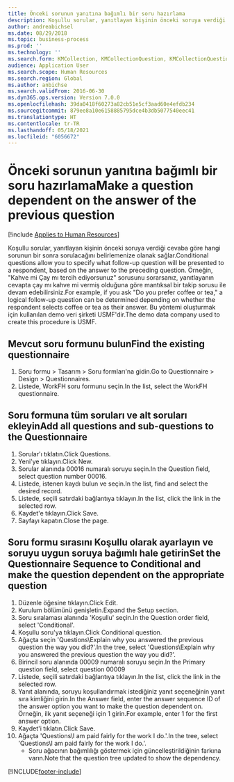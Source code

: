 ```yaml
---
title: Önceki sorunun yanıtına bağımlı bir soru hazırlama
description: Koşullu sorular, yanıtlayan kişinin önceki soruya verdiği cevaba göre hangi sorunun bir sonra sorulacağını belirlemenize olanak sağlar.
author: andreabichsel
ms.date: 08/29/2018
ms.topic: business-process
ms.prod: ''
ms.technology: ''
ms.search.form: KMCollection, KMCollectionQuestion, KMCollectionQuestionTree, HcmLearningWorkspace
audience: Application User
ms.search.scope: Human Resources
ms.search.region: Global
ms.author: anbichse
ms.search.validFrom: 2016-06-30
ms.dyn365.ops.version: Version 7.0.0
ms.openlocfilehash: 39da0418f60273a82cb51e5cf3aad60e4efdb234
ms.sourcegitcommit: 879ee8a10e6158885795dce4b3db5077540eec41
ms.translationtype: HT
ms.contentlocale: tr-TR
ms.lasthandoff: 05/18/2021
ms.locfileid: "6056672"
---
```

# <a name="make-a-question-dependent-on-the-answer-of-the-previous-question"></a><span data-ttu-id="bf27a-103">Önceki sorunun yanıtına bağımlı bir soru hazırlama</span><span class="sxs-lookup"><span data-stu-id="bf27a-103">Make a question dependent on the answer of the previous question</span></span>

[!include [Applies to Human Resources](../includes/applies-to-hr.md)]



<span data-ttu-id="bf27a-104">Koşullu sorular, yanıtlayan kişinin önceki soruya verdiği cevaba göre hangi sorunun bir sonra sorulacağını belirlemenize olanak sağlar.</span><span class="sxs-lookup"><span data-stu-id="bf27a-104">Conditional questions allow you to specify what follow-up question will be presented to a respondent, based on the answer to the preceding question.</span></span> <span data-ttu-id="bf27a-105">Örneğin, "Kahve mi Çay mı tercih ediyorsunuz" sorusunu sorarsanız, yanıtlayanın cevapta çay mı kahve mi vermiş olduğuna göre mantıksal bir takip sorusu ile devam edebilirsiniz.</span><span class="sxs-lookup"><span data-stu-id="bf27a-105">For example, if you ask "Do you prefer coffee or tea," a logical follow-up question can be determined depending on whether the respondent selects coffee or tea as their answer.</span></span> <span data-ttu-id="bf27a-106">Bu yöntemi oluşturmak için kullanılan demo veri şirketi USMF'dir.</span><span class="sxs-lookup"><span data-stu-id="bf27a-106">The demo data company used to create this procedure is USMF.</span></span>


## <a name="find-the-existing-questionnaire"></a><span data-ttu-id="bf27a-107">Mevcut soru formunu bulun</span><span class="sxs-lookup"><span data-stu-id="bf27a-107">Find the existing questionnaire</span></span>
1. <span data-ttu-id="bf27a-108">Soru formu > Tasarım > Soru formları'na gidin.</span><span class="sxs-lookup"><span data-stu-id="bf27a-108">Go to Questionnaire > Design > Questionnaires.</span></span>
2. <span data-ttu-id="bf27a-109">Listede, WorkFH soru formunu seçin.</span><span class="sxs-lookup"><span data-stu-id="bf27a-109">In the list, select the WorkFH questionnaire.</span></span>

## <a name="add-all-questions-and-sub-questions-to-the-questionnaire"></a><span data-ttu-id="bf27a-110">Soru formuna tüm soruları ve alt soruları ekleyin</span><span class="sxs-lookup"><span data-stu-id="bf27a-110">Add all questions and sub-questions to the Questionnaire</span></span>
1. <span data-ttu-id="bf27a-111">Sorular'ı tıklatın.</span><span class="sxs-lookup"><span data-stu-id="bf27a-111">Click Questions.</span></span>
2. <span data-ttu-id="bf27a-112">Yeni'ye tıklayın.</span><span class="sxs-lookup"><span data-stu-id="bf27a-112">Click New.</span></span>
3. <span data-ttu-id="bf27a-113">Sorular alanında 00016 numaralı soruyu seçin.</span><span class="sxs-lookup"><span data-stu-id="bf27a-113">In the Question field, select question number 00016.</span></span>
4. <span data-ttu-id="bf27a-114">Listede, istenen kaydı bulun ve seçin.</span><span class="sxs-lookup"><span data-stu-id="bf27a-114">In the list, find and select the desired record.</span></span>
5. <span data-ttu-id="bf27a-115">Listede, seçili satırdaki bağlantıya tıklayın.</span><span class="sxs-lookup"><span data-stu-id="bf27a-115">In the list, click the link in the selected row.</span></span>
6. <span data-ttu-id="bf27a-116">Kaydet'e tıklayın.</span><span class="sxs-lookup"><span data-stu-id="bf27a-116">Click Save.</span></span>
7. <span data-ttu-id="bf27a-117">Sayfayı kapatın.</span><span class="sxs-lookup"><span data-stu-id="bf27a-117">Close the page.</span></span>

## <a name="set-the-questionnaire-sequence-to-conditional-and-make-the-question-dependent-on-the-appropriate-question"></a><span data-ttu-id="bf27a-118">Soru formu sırasını Koşullu olarak ayarlayın ve soruyu uygun soruya bağımlı hale getirin</span><span class="sxs-lookup"><span data-stu-id="bf27a-118">Set the Questionnaire Sequence to Conditional and make the question dependent on the appropriate question</span></span>
1. <span data-ttu-id="bf27a-119">Düzenle öğesine tıklayın.</span><span class="sxs-lookup"><span data-stu-id="bf27a-119">Click Edit.</span></span>
2. <span data-ttu-id="bf27a-120">Kurulum bölümünü genişletin.</span><span class="sxs-lookup"><span data-stu-id="bf27a-120">Expand the Setup section.</span></span>
3. <span data-ttu-id="bf27a-121">Soru sıralaması alanında 'Koşullu' seçin.</span><span class="sxs-lookup"><span data-stu-id="bf27a-121">In the Question order field, select 'Conditional'.</span></span>
4. <span data-ttu-id="bf27a-122">Koşullu soru'ya tıklayın.</span><span class="sxs-lookup"><span data-stu-id="bf27a-122">Click Conditional question.</span></span>
5. <span data-ttu-id="bf27a-123">Ağaçta seçin 'Questions\Explain why you answered the previous question the way you did?'.</span><span class="sxs-lookup"><span data-stu-id="bf27a-123">In the tree, select 'Questions\Explain why you answered the previous question the way you did?'.</span></span>
6. <span data-ttu-id="bf27a-124">Birincil soru alanında 00009 numaralı soruyu seçin.</span><span class="sxs-lookup"><span data-stu-id="bf27a-124">In the Primary question field, select question 00009</span></span>
7. <span data-ttu-id="bf27a-125">Listede, seçili satırdaki bağlantıya tıklayın.</span><span class="sxs-lookup"><span data-stu-id="bf27a-125">In the list, click the link in the selected row.</span></span>
8. <span data-ttu-id="bf27a-126">Yanıt alanında, soruyu koşullandırmak istediğiniz yanıt seçeneğinin yanıt sıra kimliğini girin.</span><span class="sxs-lookup"><span data-stu-id="bf27a-126">In the Answer field, enter the answer sequence ID of the answer option you want to make the question dependent on.</span></span> <span data-ttu-id="bf27a-127">Örneğin, ilk yanıt seçeneği için 1 girin.</span><span class="sxs-lookup"><span data-stu-id="bf27a-127">For example, enter 1 for the first answer option.</span></span>
9. <span data-ttu-id="bf27a-128">Kaydet'i tıklatın.</span><span class="sxs-lookup"><span data-stu-id="bf27a-128">Click Save.</span></span>
10. <span data-ttu-id="bf27a-129">Ağaçta 'Questions\I am paid fairly for the work I do.'.</span><span class="sxs-lookup"><span data-stu-id="bf27a-129">In the tree, select 'Questions\I am paid fairly for the work I do.'.</span></span>
    * <span data-ttu-id="bf27a-130">Soru ağacının bağımlılığı göstermek için güncelleştirildiğinin farkına varın.</span><span class="sxs-lookup"><span data-stu-id="bf27a-130">Note that the question tree updated to show the dependency.</span></span>  



[!INCLUDE[footer-include](../includes/footer-banner.md)]